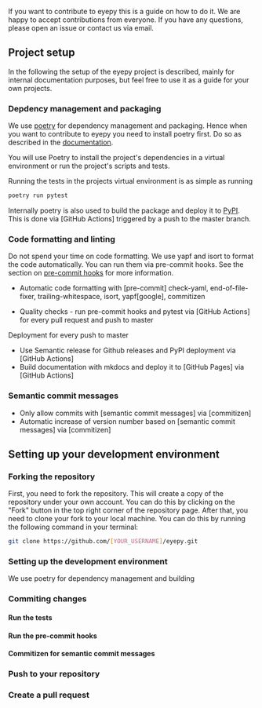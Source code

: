 If you want to contribute to eyepy this is a guide on how to do it. We are happy to accept contributions from everyone. If you have any questions, please open an issue or contact us via email.

## Project setup
In the following the setup of the eyepy project is described, mainly for internal documentation purposes, but feel free to use it as a guide for your own projects.

### Depdency management and packaging
We use [poetry](https://python-poetry.org/docs/) for dependency management and packaging. Hence when you want to contribute to eyepy you need to install poetry first. Do so as described in the [documentation](https://python-poetry.org/docs/#installation).

You will use Poetry to install the project's dependencies in a virtual environment or run the project's scripts and tests.

Running the tests in the projects virtual environment is as simple as running

```bash
poetry run pytest
```

Internally poetry is also used to build the package and deploy it to [PyPI](https://pypi.org/project/eyepie/). This is done via [GitHub Actions] triggered by a push to the master branch.

### Code formatting and linting
Do not spend your time on code formatting. We use yapf and isort to format the code automatically. You can run them via pre-commit hooks. See the section on [pre-commit hooks](#pre-commit-hooks) for more information.

+ Automatic code formatting with [pre-commit] check-yaml, end-of-file-fixer, trailing-whitespace, isort, yapf[google], commitizen

+ Quality checks - run pre-commit hooks and pytest via [GitHub Actions] for every pull request and push to master

Deployment for every push to master
+ Use Semantic release for Github releases and PyPI deployment via [GitHub Actions]
+ Build documentation with mkdocs and deploy it to [GitHub Pages] via [GitHub Actions]

### Semantic commit messages
+ Only allow commits with [semantic commit messages] via [commitizen]
+ Automatic increase of version number based on [semantic commit messages] via [commitizen]


## Setting up your development environment

### Forking the repository

First, you need to fork the repository. This will create a copy of the repository under your own account. You can do this by clicking on the "Fork" button in the top right corner of the repository page.
After that, you need to clone your fork to your local machine. You can do this by running the following command in your terminal:

```bash
git clone https://github.com/[YOUR_USERNAME]/eyepy.git
```

### Setting up the development environment
We use poetry for dependency management and building

### Commiting changes

#### Run the tests

#### Run the pre-commit hooks

#### Commitizen for semantic commit messages

### Push to your repository

### Create a pull request
